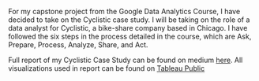 
For my capstone project from the Google Data Analytics Course, I have decided to take on the Cyclistic case study. 
I will be taking on the role of a data analyst for Cyclistic, a bike-share company based in Chicago. 
I have followed the six steps in the process detailed in the course, which are Ask, Prepare, Process, Analyze, Share, and Act.

Full report of my Cyclistic Case Study can be found on medium [here](https://medium.com/@riku.tajima/cyclistic-case-study-3c63ed25e8e0).
All visualizations used in report can be found on [Tableau Public](https://public.tableau.com/views/CyclisticCaseStudy_16438335844010/GeoData_Casual?:language=en-US&publish=yes&:display_count=n&:origin=viz_share_link)
